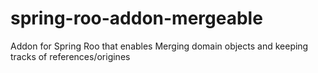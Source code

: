 spring-roo-addon-mergeable
==========================

Addon for Spring Roo that enables Merging domain objects and keeping tracks of references/origines 